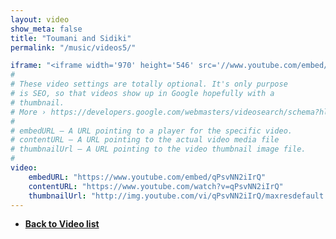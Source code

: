 ```yaml
---
layout: video
show_meta: false
title: "Toumani and Sidiki"
permalink: "/music/videos5/"

iframe: "<iframe width='970' height='546' src='//www.youtube.com/embed/qPsvNN2iIrQ' frameborder='0' allowfullscreen></iframe>"
#
# These video settings are totally optional. It's only purpose
# is SEO, so that videos show up in Google hopefully with a 
# thumbnail.
# More › https://developers.google.com/webmasters/videosearch/schema?hl=en&rd=1
#
# embedURL – A URL pointing to a player for the specific video.
# contentURL – A URL pointing to the actual video media file
# thumbnailUrl – A URL pointing to the video thumbnail image file.
#
video:
    embedURL: "https://www.youtube.com/embed/qPsvNN2iIrQ"
    contentURL: "https://www.youtube.com/watch?v=qPsvNN2iIrQ"
    thumbnailUrl: "http://img.youtube.com/vi/qPsvNN2iIrQ/maxresdefault.jpg"
---
```


- **<a href="{{ site.url }}{{ site.baseurl }}/music/videos/"> Back to Video list</a>**
